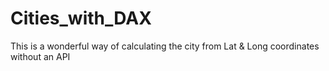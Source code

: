 # Cities_with_DAX
This is a wonderful way of calculating the city from Lat &amp; Long coordinates without an API

